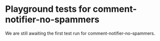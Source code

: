 # Playground tests for comment-notifier-no-spammers
We are still awaiting the first test run for comment-notifier-no-spammers.
